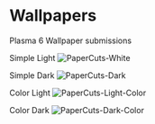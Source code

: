 # Wallpapers
Plasma 6 Wallpaper submissions

Simple Light
![PaperCuts-White](./PaperCuts/PaperCuts-Light.png)

Simple Dark
![PaperCuts-Dark](./PaperCuts/PaperCuts-Dark.png)

Color Light
![PaperCuts-Light-Color](./PaperCuts/PaperCuts-Light-Color.png)

Color Dark
![PaperCuts-Dark-Color](./PaperCuts/PaperCuts-Dark-Color.png)